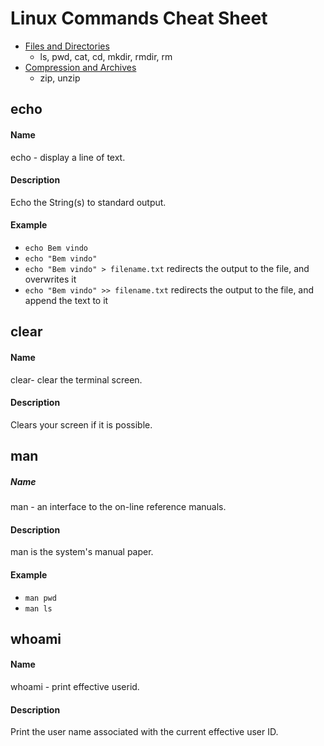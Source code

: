 # Linux Commands Cheat Sheet

* [Files and Directories](/Files_and_Directories.md)
  * ls, pwd, cat, cd, mkdir, rmdir, rm
* [Compression and Archives](/Compression_and_Archives.md)
  * zip, unzip

## echo

#### Name
echo - display a line of text.

#### Description
Echo the String(s) to standard output.

#### Example
* `echo Bem vindo`
* `echo "Bem vindo"`
* `echo "Bem vindo" > filename.txt` redirects the output to the file, and overwrites it
* `echo "Bem vindo" >> filename.txt` redirects the output to the file, and append the text to it

## clear

#### Name
clear- clear the terminal screen.

#### Description
Clears your screen if it is possible.

## man

##### Name
man - an interface to the on-line reference manuals.

#### Description
man is the system's manual paper.

#### Example
* `man pwd`
* `man ls`

## whoami

#### Name
whoami - print effective userid.

#### Description
Print the user name associated with the current effective user ID.
